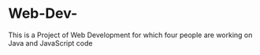 # Web-Dev-
This is a Project of Web Development for which four people are working on Java and JavaScript code
